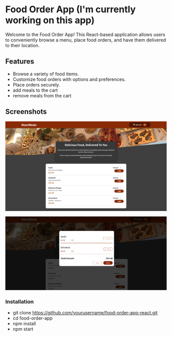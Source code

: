 # Food Order App (I'm currently working on this app)
Welcome to the Food Order App! This React-based application allows users to conveniently browse a menu, place food orders, and have them delivered to their location.

## Features

- Browse a variety of food items.
- Customize food orders with options and preferences.
- Place orders securely.
- add meals to the cart
- remove meals from the cart


## Screenshots

![Homepage](img/food5.png)

![Menu Selection](img/food6.png)

### Installation
- git clone https://github.com/yourusername/food-order-app-react.git
- cd food-order-app
- npm install
- npm start


